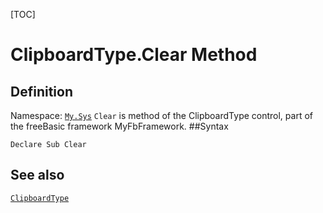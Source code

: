 [TOC]
# ClipboardType.Clear Method

## Definition
Namespace: [`My.Sys`](My.Sys.md)
`Clear` is method of the ClipboardType control, part of the freeBasic framework MyFbFramework.
##Syntax
```freeBasic
Declare Sub Clear
```

## See also
[`ClipboardType`](ClipboardType.md)
